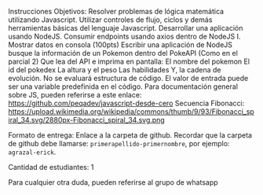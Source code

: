 Instrucciones
Objetivos:
Resolver problemas de lógica matemática utilizando Javascript.
Utilizar controles de flujo, ciclos y demás herramientas básicas del lenguaje Javascript.
Desarrollar una aplicación usando NodeJS.
Consumir endpoints usando axios dentro de NodeJS
I. Mostrar datos en consola (100pts)
Escribir una aplicación de NodeJS busque la información de un Pokemon dentro del PokeAPI (Como en el parcial 2)
Que lea del API e imprima en pantalla:
El nombre del pokemon
El id del pokedex
La altura y el peso
Las habilidades
Y, la cadena de evolución.
No se evaluará estructura de código.
El valor de entrada puede ser una variable predefinida en el código.
Para documentación general sobre JS, pueden referirse a este enlace: https://github.com/peqadev/javascript-desde-cero
Secuencia Fibonacci:
https://upload.wikimedia.org/wikipedia/commons/thumb/9/93/Fibonacci_spiral_34.svg/2880px-Fibonacci_spiral_34.svg.png

Formato de entrega: Enlace a la carpeta de github. Recordar que la carpeta de github debe llamarse: `primerapellido-primernombre`, por ejemplo: `agrazal-erick`. 

Cantidad de estudiantes: 1

Para cualquier otra duda, pueden referirse al grupo de whatsapp
